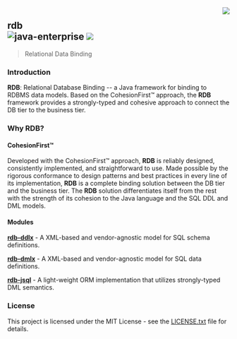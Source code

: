 <img src="https://www.cohesionfirst.org/logo.png" align="right">

## rdb<br>![java-enterprise][java-enterprise] <a href="https://www.cohesionfirst.org/"><img src="https://img.shields.io/badge/CohesionFirst%E2%84%A2--blue.svg"></a>
> Relational Data Binding

### Introduction

**RDB**: Relational Database Binding -- a Java framework for binding to RDBMS data models. Based on the CohesionFirst™ approach, the **RDB** framework provides a strongly-typed and cohesive approach to connect the DB tier to the business tier.

### Why **RDB**?

#### CohesionFirst™

Developed with the CohesionFirst™ approach, **RDB** is reliably designed, consistently implemented, and straightforward to use. Made possible by the rigorous conformance to design patterns and best practices in every line of its implementation, **RDB** is a complete binding solution between the DB tier and the business tier. The **RDB** solution differentiates itself from the rest with the strength of its cohesion to the Java language and the SQL DDL and DML models.

#### Modules

[**rdb-ddlx**](https://github.com/libx4j/rdb/tree/master/ddlx) - A XML-based and vendor-agnostic model for SQL schema definitions.

[**rdb-dmlx**](https://github.com/libx4j/rdb/tree/master/dmlx) - A XML-based and vendor-agnostic model for SQL data definitions.

[**rdb-jsql**](https://github.com/libx4j/rdb/tree/master/jsql) - A light-weight ORM implementation that utilizes strongly-typed DML semantics.

### License

This project is licensed under the MIT License - see the [LICENSE.txt](LICENSE.txt) file for details.

[java-enterprise]: https://img.shields.io/badge/java-enterprise-blue.svg